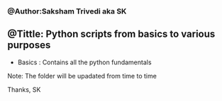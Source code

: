### @Author:Saksham Trivedi aka SK
## @Tittle: Python scripts from basics to various purposes
 - Basics : Contains all the python fundamentals 

Note: The folder will be upadated from time to time

Thanks,
SK
